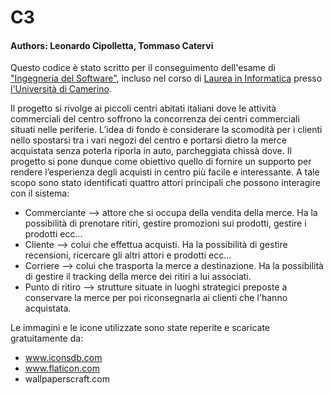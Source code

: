 # C3

#### Authors: Leonardo Cipolletta, Tommaso Catervi

Questo codice è stato scritto per il conseguimento dell'esame di ["Ingegneria del Software"](http://didattica.cs.unicam.it/doku.php?id=didattica:triennale:ids:ay_2021:main),
incluso nel corso di [Laurea in Informatica](http://www.cs.unicam.it) presso [l'Università di Camerino](http://www.unicam.it/).

Il progetto si rivolge ai piccoli centri abitati italiani dove le attività commerciali del centro soffrono la concorrenza dei centri commerciali situati nelle periferie.
L’idea di fondo è considerare la scomodità per i clienti nello spostarsi tra i vari negozi del centro e portarsi dietro la merce acquistata senza poterla riporla in auto, parcheggiata chissà dove.
Il progetto si pone dunque come obiettivo quello di fornire un supporto per rendere l’esperienza degli acquisti in centro più facile e interessante.
A tale scopo sono stato identificati quattro attori principali che possono interagire con il sistema: 
- Commerciante --> attore che si occupa della vendita della merce. Ha la possibilità di prenotare ritiri, gestire promozioni sui prodotti, gestire i prodotti ecc...
- Cliente --> colui che effettua acquisti. Ha la possibilità di gestire recensioni, ricercare gli altri attori e prodotti ecc...
- Corriere --> colui che trasporta la merce a destinazione. Ha la possibilità di gestire il tracking della merce dei ritiri a lui associati.
- Punto di ritiro --> strutture situate in luoghi strategici preposte a conservare la merce per poi riconsegnarla ai clienti che l'hanno acquistata.


Le immagini e le icone utilizzate sono state reperite e scaricate gratuitamente da:
- www.iconsdb.com
- www.flaticon.com
- wallpaperscraft.com
